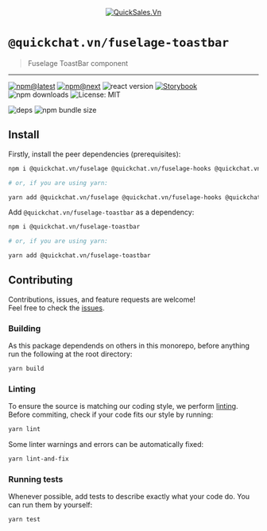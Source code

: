 <!--header-->

<p align="center">
  <a href="https://quickchat.vn" title="QuickSales.Vn">
    <img src="https://github.com/QuickSales/QuickSales.Vn.Artwork/raw/master/Logos/2020/png/logo-horizontal-red.png" alt="QuickSales.Vn" />
  </a>
</p>

# `@quickchat.vn/fuselage-toastbar`

> Fuselage ToastBar component

---

[![npm@latest](https://img.shields.io/npm/v/@quickchat.vn/fuselage-toastbar/latest?style=flat-square)](https://www.npmjs.com/package/@quickchat.vn/fuselage-toastbar/v/latest) [![npm@next](https://img.shields.io/npm/v/@quickchat.vn/fuselage-toastbar/next?style=flat-square)](https://www.npmjs.com/package/@quickchat.vn/fuselage-toastbar/v/next) ![react version](https://img.shields.io/npm/dependency-version/@quickchat.vn/fuselage-toastbar/peer/react?style=flat-square) [![Storybook](https://cdn.jsdelivr.net/gh/storybookjs/brand@master/badge/badge-storybook.svg)](https://rocketchat.github.io/fuselage/fuselage-toastbar) ![npm downloads](https://img.shields.io/npm/dw/@quickchat.vn/fuselage-toastbar?style=flat-square) ![License: MIT](https://img.shields.io/npm/l/@quickchat.vn/fuselage-toastbar?style=flat-square)

![deps](https://img.shields.io/librariesio/release/npm/@quickchat.vn/fuselage-toastbar?style=flat-square) ![npm bundle size](https://img.shields.io/bundlephobia/min/@quickchat.vn/fuselage-toastbar?style=flat-square)

<!--/header-->

## Install

<!--install-->

Firstly, install the peer dependencies (prerequisites):

```sh
npm i @quickchat.vn/fuselage @quickchat.vn/fuselage-hooks @quickchat.vn/fuselage-polyfills @quickchat.vn/styled react react-dom

# or, if you are using yarn:

yarn add @quickchat.vn/fuselage @quickchat.vn/fuselage-hooks @quickchat.vn/fuselage-polyfills @quickchat.vn/styled react react-dom
```

Add `@quickchat.vn/fuselage-toastbar` as a dependency:

```sh
npm i @quickchat.vn/fuselage-toastbar

# or, if you are using yarn:

yarn add @quickchat.vn/fuselage-toastbar
```

<!--/install-->

## Contributing

<!--contributing(msg)-->

Contributions, issues, and feature requests are welcome!<br />
Feel free to check the [issues](https://github.com/QuickSales/fuselage/issues).

<!--/contributing(msg)-->

### Building

As this package dependends on others in this monorepo, before anything run the following at the root directory:

<!--yarn(build)-->

```sh
yarn build
```

<!--/yarn(build)-->

### Linting

To ensure the source is matching our coding style, we perform [linting](<https://en.wikipedia.org/wiki/Lint_(software)>).
Before commiting, check if your code fits our style by running:

<!--yarn(lint)-->

```sh
yarn lint
```

<!--/yarn(lint)-->

Some linter warnings and errors can be automatically fixed:

<!--yarn(lint-and-fix)-->

```sh
yarn lint-and-fix
```

<!--/yarn(lint-and-fix)-->

### Running tests

Whenever possible, add tests to describe exactly what your code do. You can run them by yourself:

<!--yarn(test)-->

```sh
yarn test
```

<!--/yarn(test)-->
